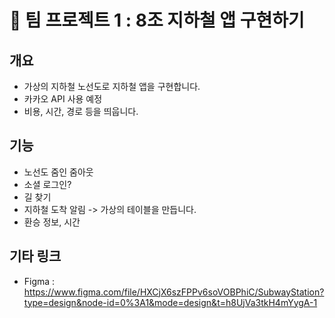# 🚆 팀 프로젝트 1 : 8조 지하철 앱 구현하기
## 개요
- 가상의 지하철 노선도로 지하철 앱을 구현합니다.
- 카카오 API 사용 예정
- 비용, 시간, 경로 등을 띄웁니다.

## 기능
- 노선도 줌인 줌아웃
- 소셜 로그인?
- 길 찾기
- 지하철 도착 알림 -> 가상의 테이블을 만듭니다.
- 환승 정보, 시간

## 기타 링크
- Figma : https://www.figma.com/file/HXCjX6szFPPv6soVOBPhiC/SubwayStation?type=design&node-id=0%3A1&mode=design&t=h8UjVa3tkH4mYygA-1
